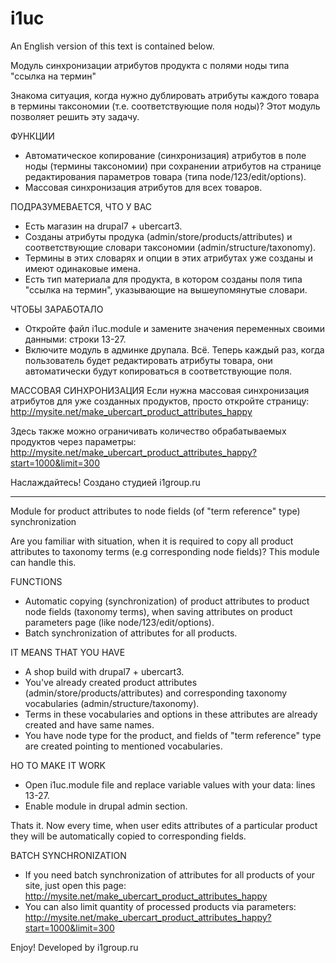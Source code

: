 # i1uc
An English version of this text is contained below.

Модуль синхронизации атрибутов продукта с полями ноды типа "ссылка на термин"

Знакома ситуация, когда нужно дублировать атрибуты каждого товара в термины таксономии (т.е. соответствующие поля ноды)? Этот модуль позволяет решить эту задачу.

ФУНКЦИИ
+ Автоматическое копирование (синхронизация) атрибутов в поле ноды (термины таксономии) при сохранении атрибутов на странице редактирования параметров товара (типа node/123/edit/options).
+ Массовая синхронизация атрибутов для всех товаров.

ПОДРАЗУМЕВАЕТСЯ, ЧТО У ВАС
+ Есть магазин на drupal7 + ubercart3.
+ Созданы атрибуты продука (admin/store/products/attributes) и соответствующие словари таксономии (admin/structure/taxonomy).
+ Термины в этих словарях и опции в этих атрибутах уже созданы и имеют одинаковые имена.
+ Есть тип материала для продукта, в котором созданы поля типа "ссылка на термин", указывающие на вышеупомянутые словари.

ЧТОБЫ ЗАРАБОТАЛО
+ Откройте файл i1uc.module и замените значения переменных своими данными: строки 13-27.
+ Включите модуль в админке друпала.
Всё. Теперь каждый раз, когда пользователь будет редактировать атрибуты товара, они автоматически будут копироваться в соответствующие поля.

МАССОВАЯ СИНХРОНИЗАЦИЯ
Если нужна массовая синхронизация атрибутов для уже созданных продуктов, просто откройте страницу:
http://mysite.net/make_ubercart_product_attributes_happy

Здесь также можно ограничивать количество обрабатываемых продуктов через параметры:
http://mysite.net/make_ubercart_product_attributes_happy?start=1000&limit=300

Наслаждайтесь!
Создано студией i1group.ru


****

Module for product attributes to node fields (of "term reference" type) synchronization

Are you familiar with situation, when it is required to copy all product attributes to taxonomy terms (e.g corresponding node fields)? This module can handle this.

FUNCTIONS
+ Automatic copying (synchronization) of product attributes to product node fields (taxonomy terms), when saving attributes on product parameters page (like node/123/edit/options).
+ Batch synchronization of attributes for all products.

IT MEANS THAT YOU HAVE
+ A shop build with drupal7 + ubercart3.
+ You've already created product attributes (admin/store/products/attributes) and corresponding taxonomy vocabularies (admin/structure/taxonomy).
+ Terms in these vocabularies and options in these attributes are already created and have same names.
+ You have node type for the product, and fields of "term reference" type are created pointing to mentioned vocabularies.

HO TO MAKE IT WORK
+ Open i1uc.module file and replace variable values with your data: lines 13-27.
+ Enable module in drupal admin section.

Thats it. Now every time, when user edits attributes of a particular product they will be automatically copied to corresponding fields.

BATCH SYNCHRONIZATION
+ If you need batch synchronization of attributes for all products of your site, just open this page:
http://mysite.net/make_ubercart_product_attributes_happy
+ You can also limit quantity of processed products via parameters:
http://mysite.net/make_ubercart_product_attributes_happy?start=1000&limit=300

Enjoy!
Developed by i1group.ru

